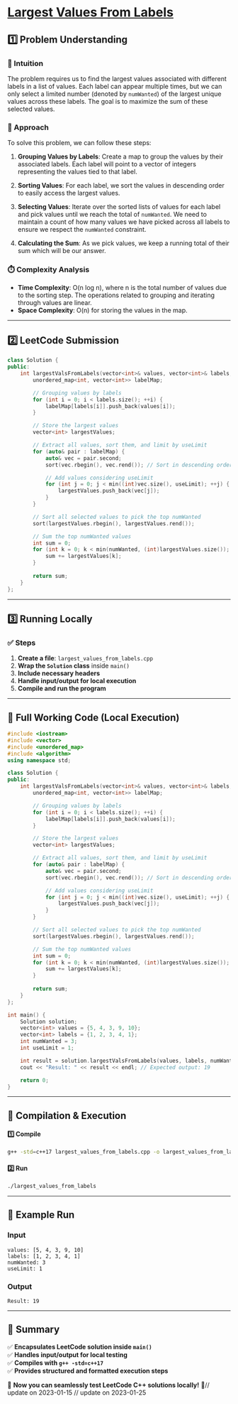 # **[Largest Values From Labels](https://leetcode.com/problems/largest-values-from-labels/description/)**  

## **1️⃣ Problem Understanding**  
### **📌 Intuition**  
The problem requires us to find the largest values associated with different labels in a list of values. Each label can appear multiple times, but we can only select a limited number (denoted by `numWanted`) of the largest unique values across these labels. The goal is to maximize the sum of these selected values.  

### **🚀 Approach**  
To solve this problem, we can follow these steps:

1. **Grouping Values by Labels**: Create a map to group the values by their associated labels. Each label will point to a vector of integers representing the values tied to that label.

2. **Sorting Values**: For each label, we sort the values in descending order to easily access the largest values.

3. **Selecting Values**: Iterate over the sorted lists of values for each label and pick values until we reach the total of `numWanted`. We need to maintain a count of how many values we have picked across all labels to ensure we respect the `numWanted` constraint.

4. **Calculating the Sum**: As we pick values, we keep a running total of their sum which will be our answer.

### **⏱️ Complexity Analysis**  
- **Time Complexity**: O(n log n), where n is the total number of values due to the sorting step. The operations related to grouping and iterating through values are linear.
- **Space Complexity**: O(n) for storing the values in the map.

---  

## **2️⃣ LeetCode Submission**  
```cpp
class Solution {
public:
    int largestValsFromLabels(vector<int>& values, vector<int>& labels, int numWanted, int useLimit) {
        unordered_map<int, vector<int>> labelMap;

        // Grouping values by labels
        for (int i = 0; i < labels.size(); ++i) {
            labelMap[labels[i]].push_back(values[i]);
        }

        // Store the largest values
        vector<int> largestValues;

        // Extract all values, sort them, and limit by useLimit
        for (auto& pair : labelMap) {
            auto& vec = pair.second;
            sort(vec.rbegin(), vec.rend()); // Sort in descending order

            // Add values considering useLimit
            for (int j = 0; j < min((int)vec.size(), useLimit); ++j) {
                largestValues.push_back(vec[j]);
            }
        }

        // Sort all selected values to pick the top numWanted
        sort(largestValues.rbegin(), largestValues.rend());

        // Sum the top numWanted values
        int sum = 0;
        for (int k = 0; k < min(numWanted, (int)largestValues.size()); ++k) {
            sum += largestValues[k];
        }
        
        return sum;
    }
};
```  

---  

## **3️⃣ Running Locally**  
### **✅ Steps**  
1. **Create a file**: `largest_values_from_labels.cpp`  
2. **Wrap the `Solution` class** inside `main()`   
3. **Include necessary headers**  
4. **Handle input/output for local execution**  
5. **Compile and run the program**  

---  

## **📝 Full Working Code (Local Execution)**  
```cpp
#include <iostream>
#include <vector>
#include <unordered_map>
#include <algorithm>
using namespace std;

class Solution {
public:
    int largestValsFromLabels(vector<int>& values, vector<int>& labels, int numWanted, int useLimit) {
        unordered_map<int, vector<int>> labelMap;

        // Grouping values by labels
        for (int i = 0; i < labels.size(); ++i) {
            labelMap[labels[i]].push_back(values[i]);
        }

        // Store the largest values
        vector<int> largestValues;

        // Extract all values, sort them, and limit by useLimit
        for (auto& pair : labelMap) {
            auto& vec = pair.second;
            sort(vec.rbegin(), vec.rend()); // Sort in descending order

            // Add values considering useLimit
            for (int j = 0; j < min((int)vec.size(), useLimit); ++j) {
                largestValues.push_back(vec[j]);
            }
        }

        // Sort all selected values to pick the top numWanted
        sort(largestValues.rbegin(), largestValues.rend());

        // Sum the top numWanted values
        int sum = 0;
        for (int k = 0; k < min(numWanted, (int)largestValues.size()); ++k) {
            sum += largestValues[k];
        }
        
        return sum;
    }
};

int main() {
    Solution solution;
    vector<int> values = {5, 4, 3, 9, 10};
    vector<int> labels = {1, 2, 3, 4, 1};
    int numWanted = 3;
    int useLimit = 1;

    int result = solution.largestValsFromLabels(values, labels, numWanted, useLimit);
    cout << "Result: " << result << endl; // Expected output: 19

    return 0;
}
```  

---  

## **🔧 Compilation & Execution**  
#### **1️⃣ Compile**  
```bash
g++ -std=c++17 largest_values_from_labels.cpp -o largest_values_from_labels
```  

#### **2️⃣ Run**  
```bash
./largest_values_from_labels
```  

---  

## **🎯 Example Run**  
### **Input**  
```
values: [5, 4, 3, 9, 10]
labels: [1, 2, 3, 4, 1]
numWanted: 3
useLimit: 1
```  
### **Output**  
```
Result: 19
```  

---  

## **📌 Summary**  
✅ **Encapsulates LeetCode solution inside `main()`**  
✅ **Handles input/output for local testing**  
✅ **Compiles with `g++ -std=c++17`**  
✅ **Provides structured and formatted execution steps**  

🚀 **Now you can seamlessly test LeetCode C++ solutions locally!** 🚀// update on 2023-01-15
// update on 2023-01-25
